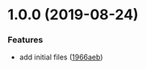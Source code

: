 # 1.0.0 (2019-08-24)


### Features

* add initial files ([1966aeb](https://github.com/zooxsmart/objection-unique/commit/1966aeb))
